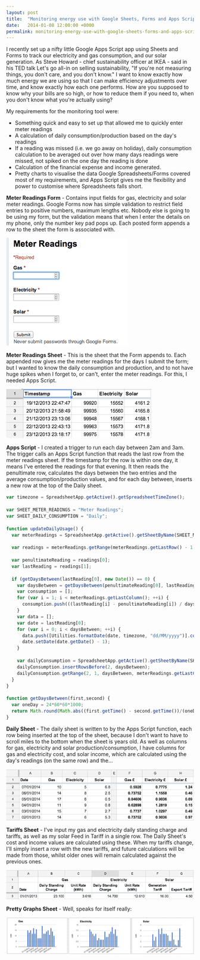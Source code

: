 ```yaml
---
layout: post
title:  "Monitoring energy use with Google Sheets, Forms and Apps Script"
date:   2014-01-08 12:00:00 +0000
permalink: monitoring-energy-use-with-google-sheets-forms-and-apps-script
---
```


I recently set up a nifty little Google Apps Script app using Sheets and Forms to track our electricity and gas consumption, and our solar generation. As Steve Howard - chief sustainability officer at IKEA - said in his TED talk Let's go all-in on selling sustainability, "If you're not measuring things, you don't care, and you don't know." I want to know exactly how much energy we are using so that I can make efficiency adjustments over time, and know exactly how each one performs. How are you supposed to know why your bills are so high, or how to reduce them if you need to, when you don't know what you're actually using?

My requirements for the monitoring tool were:

* Something quick and easy to set up that allowed me to quickly enter meter readings
* A calculation of daily consumption/production based on the day's readings
* If a reading was missed (i.e. we go away on holiday), daily consumption calculation to be averaged out over how many days readings were missed, not spiked on the one day the reading is done
* Calculation of the financial expense and income generated.
* Pretty charts to visualise the data
Google Spreadsheets/Forms covered most of my requirements, and Apps Script gives me the flexibility and power to customise where Spreadsheets falls short.

**Meter Readings Form** - Contains input fields for gas, electricity and solar meter readings. Google Forms now has simple validation to restrict field entries to positive numbers, maximum lengths etc. Nobody else is going to be using my form, but the validation means that when I enter the details on my phone, only the number key pad pops up. Each posted form appends a row to the sheet the form is associated with.

![Meter readings form](/assets/img/2014-01-08-meter-readings-form.png)

**Meter Readings Sheet** -  This is the sheet that the Form appends to. Each appended row gives me the meter readings for the days I submit the form; but I wanted to know the daily consumption and production, and to not have huge spikes when I forget to, or can't, enter the meter readings. For this, I needed Apps Script.

![Meter reading](/assets/img/2014-01-08-meter-readings.png)


**Apps Script** - I created a trigger to run each day between 2am and 3am. The trigger calls an Apps Script function that reads the last row from the meter readings sheet. If the timestamp for the row is within one day, it means I've entered the readings for that evening. It then reads the penultimate row, calculates the days between the two entries and the average consumption/production values, and for each day between, inserts a new row at the top of the Daily sheet.

```javascript
var timezone = SpreadsheetApp.getActive().getSpreadsheetTimeZone();

var SHEET_METER_READINGS = "Meter Readings";
var SHEET_DAILY_CONSUMPTION = "Daily";

function updateDailyUsage() {
  var meterReadings = SpreadsheetApp.getActive().getSheetByName(SHEET_METER_READINGS);

  var readings = meterReadings.getRange(meterReadings.getLastRow() - 1, 1, 2, meterReadings.getLastColumn()).getValues();

  var penultimateReading = readings[0];
  var lastReading = readings[1];

  if (getDaysBetween(lastReading[0], new Date()) == 0) {
    var daysBetween = getDaysBetween(penultimateReading[0], lastReading[0]);
    var consumption = [];
    for (var i = 1; i < meterReadings.getLastColumn(); ++i) {
      consumption.push(((lastReading[i] - penultimateReading[i]) / daysBetween).toFixed(1));
    }
    var data = [];
    var date = lastReading[0];
    for (var i = 0; i < daysBetween; ++i) {
      data.push([Utilities.formatDate(date, timezone, "dd/MM/yyyy")].concat(consumption));
      date.setDate(date.getDate() - 1);
    }

    var dailyConsumption = SpreadsheetApp.getActive().getSheetByName(SHEET_DAILY_CONSUMPTION);
    dailyConsumption.insertRowsBefore(2, daysBetween);
    dailyConsumption.getRange(2, 1, daysBetween, meterReadings.getLastColumn()).setValues(data);
  }
}

function getDaysBetween(first,second) {
  var oneDay = 24*60*60*1000;
  return Math.round(Math.abs((first.getTime() - second.getTime())/(oneDay)));
}
```

**Daily Sheet** - The daily sheet is written to by the Apps Script function, each row being inserted at the top of the sheet, because I don't want to have to scroll miles to the bottom when the sheet is years old. As well as columns for gas, electricity and solar production/consumption, I have columns for gas and electricity cost, and solar income, which are calculated using the day's readings (on the same row) and the...

![Daily sheet](/assets/img/2014-01-08-daily.png)

**Tariffs Sheet** - I've input my gas and electricity daily standing charge and tariffs, as well as my solar Feed in Tariff in a single row. The Daily Sheet's cost and income values are calculated using these. When my tariffs change, I'll simply insert a row with the new tariffs, and future calculations will be made from those, whilst older ones will remain calculated against the previous ones.

![Tariffs sheet](/assets/img/2014-01-08-tariffs.png)

**Pretty Graphs Sheet** - Well, speaks for itself really:

![Pretty graphs](/assets/img/2014-01-08-pretty-graphs.png)
